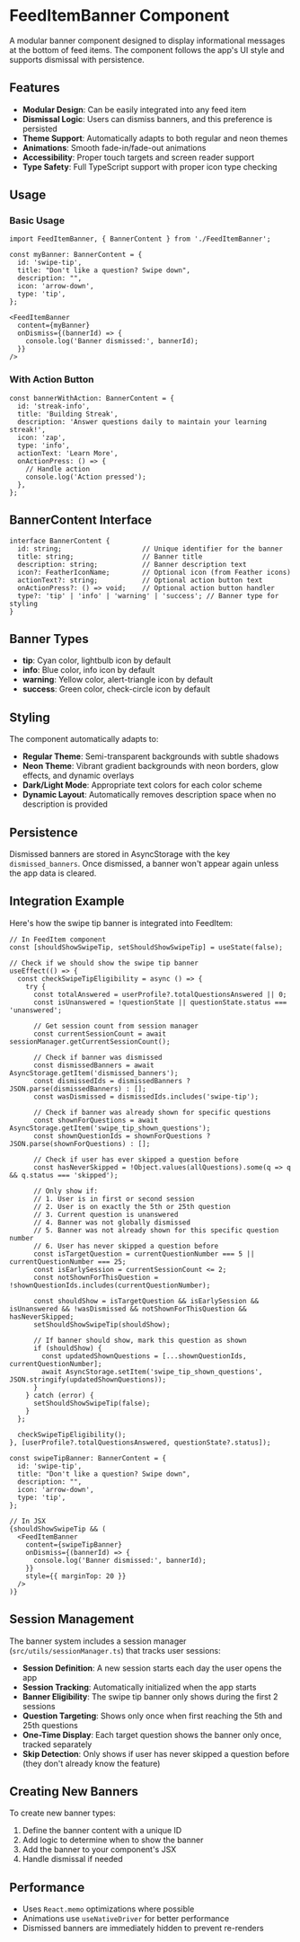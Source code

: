 # FeedItemBanner Component

A modular banner component designed to display informational messages at the bottom of feed items. The component follows the app's UI style and supports dismissal with persistence.

## Features

- **Modular Design**: Can be easily integrated into any feed item
- **Dismissal Logic**: Users can dismiss banners, and this preference is persisted
- **Theme Support**: Automatically adapts to both regular and neon themes
- **Animations**: Smooth fade-in/fade-out animations
- **Accessibility**: Proper touch targets and screen reader support
- **Type Safety**: Full TypeScript support with proper icon type checking

## Usage

### Basic Usage

```tsx
import FeedItemBanner, { BannerContent } from './FeedItemBanner';

const myBanner: BannerContent = {
  id: 'swipe-tip',
  title: "Don't like a question? Swipe down",
  description: "",
  icon: 'arrow-down',
  type: 'tip',
};

<FeedItemBanner
  content={myBanner}
  onDismiss={(bannerId) => {
    console.log('Banner dismissed:', bannerId);
  }}
/>
```

### With Action Button

```tsx
const bannerWithAction: BannerContent = {
  id: 'streak-info',
  title: 'Building Streak',
  description: 'Answer questions daily to maintain your learning streak!',
  icon: 'zap',
  type: 'info',
  actionText: 'Learn More',
  onActionPress: () => {
    // Handle action
    console.log('Action pressed');
  },
};
```

## BannerContent Interface

```tsx
interface BannerContent {
  id: string;                    // Unique identifier for the banner
  title: string;                 // Banner title
  description: string;           // Banner description text
  icon?: FeatherIconName;        // Optional icon (from Feather icons)
  actionText?: string;           // Optional action button text
  onActionPress?: () => void;    // Optional action button handler
  type?: 'tip' | 'info' | 'warning' | 'success'; // Banner type for styling
}
```

## Banner Types

- **tip**: Cyan color, lightbulb icon by default
- **info**: Blue color, info icon by default  
- **warning**: Yellow color, alert-triangle icon by default
- **success**: Green color, check-circle icon by default

## Styling

The component automatically adapts to:
- **Regular Theme**: Semi-transparent backgrounds with subtle shadows
- **Neon Theme**: Vibrant gradient backgrounds with neon borders, glow effects, and dynamic overlays
- **Dark/Light Mode**: Appropriate text colors for each color scheme
- **Dynamic Layout**: Automatically removes description space when no description is provided

## Persistence

Dismissed banners are stored in AsyncStorage with the key `dismissed_banners`. Once dismissed, a banner won't appear again unless the app data is cleared.

## Integration Example

Here's how the swipe tip banner is integrated into FeedItem:

```tsx
// In FeedItem component
const [shouldShowSwipeTip, setShouldShowSwipeTip] = useState(false);

// Check if we should show the swipe tip banner
useEffect(() => {
  const checkSwipeTipEligibility = async () => {
    try {
      const totalAnswered = userProfile?.totalQuestionsAnswered || 0;
      const isUnanswered = !questionState || questionState.status === 'unanswered';
      
      // Get session count from session manager
      const currentSessionCount = await sessionManager.getCurrentSessionCount();
      
      // Check if banner was dismissed
      const dismissedBanners = await AsyncStorage.getItem('dismissed_banners');
      const dismissedIds = dismissedBanners ? JSON.parse(dismissedBanners) : [];
      const wasDismissed = dismissedIds.includes('swipe-tip');
      
      // Check if banner was already shown for specific questions
      const shownForQuestions = await AsyncStorage.getItem('swipe_tip_shown_questions');
      const shownQuestionIds = shownForQuestions ? JSON.parse(shownForQuestions) : [];
      
      // Check if user has ever skipped a question before
      const hasNeverSkipped = !Object.values(allQuestions).some(q => q && q.status === 'skipped');
      
      // Only show if:
      // 1. User is in first or second session
      // 2. User is on exactly the 5th or 25th question
      // 3. Current question is unanswered
      // 4. Banner was not globally dismissed
      // 5. Banner was not already shown for this specific question number
      // 6. User has never skipped a question before
      const isTargetQuestion = currentQuestionNumber === 5 || currentQuestionNumber === 25;
      const isEarlySession = currentSessionCount <= 2;
      const notShownForThisQuestion = !shownQuestionIds.includes(currentQuestionNumber);
      
      const shouldShow = isTargetQuestion && isEarlySession && isUnanswered && !wasDismissed && notShownForThisQuestion && hasNeverSkipped;
      setShouldShowSwipeTip(shouldShow);
      
      // If banner should show, mark this question as shown
      if (shouldShow) {
        const updatedShownQuestions = [...shownQuestionIds, currentQuestionNumber];
        await AsyncStorage.setItem('swipe_tip_shown_questions', JSON.stringify(updatedShownQuestions));
      }
    } catch (error) {
      setShouldShowSwipeTip(false);
    }
  };

  checkSwipeTipEligibility();
}, [userProfile?.totalQuestionsAnswered, questionState?.status]);

const swipeTipBanner: BannerContent = {
  id: 'swipe-tip',
  title: "Don't like a question? Swipe down",
  description: "",
  icon: 'arrow-down',
  type: 'tip',
};

// In JSX
{shouldShowSwipeTip && (
  <FeedItemBanner
    content={swipeTipBanner}
    onDismiss={(bannerId) => {
      console.log('Banner dismissed:', bannerId);
    }}
    style={{ marginTop: 20 }}
  />
)}
```

## Session Management

The banner system includes a session manager (`src/utils/sessionManager.ts`) that tracks user sessions:

- **Session Definition**: A new session starts each day the user opens the app
- **Session Tracking**: Automatically initialized when the app starts
- **Banner Eligibility**: The swipe tip banner only shows during the first 2 sessions
- **Question Targeting**: Shows only once when first reaching the 5th and 25th questions
- **One-Time Display**: Each target question shows the banner only once, tracked separately
- **Skip Detection**: Only shows if user has never skipped a question before (they don't already know the feature)

## Creating New Banners

To create new banner types:

1. Define the banner content with a unique ID
2. Add logic to determine when to show the banner
3. Add the banner to your component's JSX
4. Handle dismissal if needed

## Performance

- Uses `React.memo` optimizations where possible
- Animations use `useNativeDriver` for better performance
- Dismissed banners are immediately hidden to prevent re-renders 